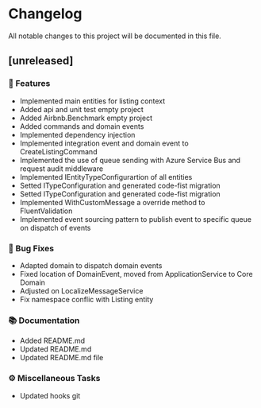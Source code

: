 # Changelog

All notable changes to this project will be documented in this file.

## [unreleased]

### 🚀 Features

- Implemented main entities for listing context
- Added api and unit test empty project
- Added Airbnb.Benchmark empty project
- Added commands and domain events
- Implemented dependency injection
- Implemented integration event and domain event to CreateListingCommand
- Implemented the use of queue sending with Azure Service Bus and request audit middleware
- Implemented IEntityTypeConfigurartion of all entities
- Setted ITypeConfiguration and generated code-fist migration
- Setted ITypeConfiguration and generated code-fist migration
- Implemented WithCustomMessage a override method to FluentValidation
- Implemented event sourcing pattern to publish event to specific queue on dispatch of events

### 🐛 Bug Fixes

- Adapted domain to dispatch domain events
- Fixed location of DomainEvent, moved from ApplicationService to Core Domain
- Adjusted on LocalizeMessageService
- Fix namespace conflic with Listing entity

### 📚 Documentation

- Added README.md
- Updated README.md
- Updated README.md file

### ⚙️ Miscellaneous Tasks

- Updated hooks git

<!-- generated by git-cliff -->
